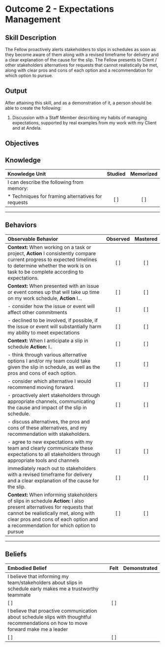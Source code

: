 # Outcome 2 - Expectations Management

**Skill Description**
----------
The Fellow proactively alerts stakeholders to slips in schedules as soon as they become aware of them along with a revised timeframe for delivery and a clear explanation of the cause for the slip.  The Fellow presents to Client / other stakeholders alternatives for requests that cannot realistically be met, along with clear pros and cons of each option and a recommendation for which option to pursue.


**Output**
----------
After attaining this skill, and as a demonstration of it, a person should be able to create the following:

1. Discussion with a Staff Member describing my habits of managing expectations, supported by real examples from my work with my Client and at Andela.



**Objectives**
----------
## **Knowledge**


| Knowledge Unit   |      Studied      | Memorized |
|:-------------|:------------------:|:--------:|
| I can describe the following from memory: | | |
| * Techniques for framing alternatives for requests | [ ] | [ ] |


----------


## **Behaviors**

| Observable Behavior   |      Observed      | Mastered |
|:-------------|:------------------:|:--------:|
| **Context:** When working on a task or project, **Action** I consistently compare current progress to expected timelines to determine whether the work is on task to be complete according to expectations. | [ ] | [ ] |
| **Context:** When presented with an issue or event comes up that will take up time on my work schedule, **Action** I... | [ ] | [ ] |
| - consider how the issue or event will affect other commitments | [ ] | [ ] |
| - declined to be involved, if possible, if the issue or event will substantially harm my ability to meet expectations | [ ] | [ ] |
| **Context:** When I anticipate a slip in schedule **Action:** I.. | [ ] | [ ] |
| - think through various alternative options I and/or my team could take given the slip in schedule, as well as the pros and cons of each option. | [ ] | [ ] |
| - consider which alternative I would recommend moving forward. | [ ] | [ ] |
| - proactively alert stakeholders through appropriate channels, communicating the cause and impact of the slip in schedule. | [ ] | [ ] |
| - discuss alternatives, the pros and cons of these alternatives, and my recommendation with stakeholders.
| - agree to new expectations with my team and clearly communicate these expectations to all stakeholders through appropriate tools and channels | [ ] | [ ] |
 immediately reach out to stakeholders with a revised timeframe for delivery and a clear explanation of the cause for the slip.  | [ ] | [ ] |
| **Context:** When informing stakeholders of slips in schedule **Action:** I also present alternatives for requests that cannot be realistically met, along with clear pros and cons of each option and a recommendation for which option to pursue |   [ ]   |   [ ]  |

----------


## **Beliefs**


| Embodied Belief   |      Felt      | Demonstrated |
|:-------------|:------------------:|:--------:|
| I believe that informing my team/stakeholders about slips in schedule early makes me a trustworthy teammate 
 | [ ] | [ ]  |
| I believe that proactive communication about schedule slips with thoughtful recommendations on how to move forward make me a leader 
 | [ ] | [ ]  |


